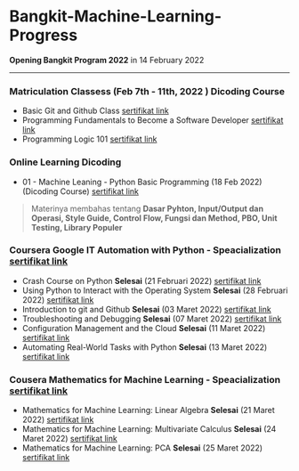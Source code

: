 # Bangkit-Machine-Learning-Progress
**Opening Bangkit Program 2022** in 14 February 2022
<hr />

### Matriculation Classess (Feb 7th - 11th, 2022 ) Dicoding Course
- Basic Git and Github Class [sertifikat link](https://www.dicoding.com/certificates/JLX13Q21NP72)
- Programming Fundamentals to Become a Software Developer [sertifikat link](https://www.dicoding.com/certificates/4EXG6R5W9ZRL2)
- Programming Logic 101 [sertifikat link](https://www.dicoding.com/certificates/ERZR481VWZYV)

### Online Learning Dicoding
- 01 - Machine Leaning - Python Basic Programming (18 Feb 2022) (Dicoding Course) [sertifikat link](https://www.dicoding.com/certificates/EYX47LM45XDL)
> Materinya membahas tentang **Dasar Pyhton, Input/Output dan Operasi, Style Guide, Control Flow, Fungsi dan Method, PBO, Unit Testing, Library Populer**

### Coursera Google IT Automation with Python - Speacialization [sertifikat link](https://coursera.org/share/90fba5301fff8a3b90e98328e8cf51ee)
- Crash Course on Python **Selesai** (21 Februari 2022) [sertifikat link](https://coursera.org/share/76363e19311e844b09ea646d288d0c75)
- Using Python to Interact with the Operating System **Selesai** (28 Februari 2022) [sertifikat link](https://coursera.org/share/34aef766e2f7f1fe3d9de6aa102bb752)
- Introduction to git and Github **Selesai** (03 Maret 2022) [sertifikat link](https://coursera.org/share/4bd8d53eca80c7fbe67ca1583e6ba400)
- Troubleshooting and Debugging **Selesai** (07 Maret 2022) [sertifikat link](https://coursera.org/share/c1f4ff6b66ec9039f27421f013c38ae9)
- Configuration Management and the Cloud **Selesai** (11 Maret 2022) [sertifikat link](https://coursera.org/share/fcc168c1e3041d3f32fd92ed7f701b38)
- Automating Real-World Tasks with Python **Selesai** (13 Maret 2022) [sertifikat link](https://coursera.org/share/abb95cbe4c3124d07268cdde2614915d)

### Cousera Mathematics for Machine Learning - Speacialization [sertifikat link](https://coursera.org/share/998d886ee85903923594a0177587a24a)
- Mathematics for Machine Learning: Linear Algebra **Selesai** (21 Maret 2022) [sertifikat link](https://coursera.org/share/62d80960b7dc82892e8092bf5f075038)
- Mathematics for Machine Learning: Multivariate Calculus **Selesai** (24 Maret 2022) [sertifikat link](https://coursera.org/share/65aaf6a05713255bb7ab1d51743cd74f)
- Mathematics for Machine Learning: PCA **Selesai** (25 Maret 2022) [sertifikat link](https://coursera.org/share/cbe96b98953089efaff87f0297cf2088)
